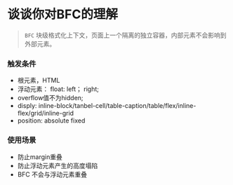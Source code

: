 # 谈谈你对BFC的理解

> `BFC` 块级格式化上下文，页面上一个隔离的独立容器，内部元素不会影响到外部元素。

### 触发条件

- 根元素，HTML
- 浮动元素： float: left； right;
- overflow值不为hidden;
- disply: inline-block/tanbel-cell/table-caption/table/flex/inline-flex/grid/inline-grid
- position: absolute fixed

### 使用场景

- 防止margin重叠
- 防止浮动元素产生的高度塌陷
- BFC 不会与浮动元素重叠


